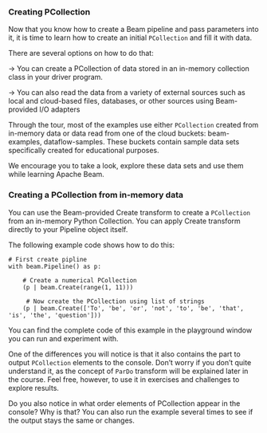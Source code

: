 <!--
Licensed under the Apache License, Version 2.0 (the "License");
you may not use this file except in compliance with the License.
You may obtain a copy of the License at

http://www.apache.org/licenses/LICENSE-2.0

Unless required by applicable law or agreed to in writing, software
distributed under the License is distributed on an "AS IS" BASIS,
WITHOUT WARRANTIES OR CONDITIONS OF ANY KIND, either express or implied.
See the License for the specific language governing permissions and
limitations under the License.
-->
### Creating PCollection

Now that you know how to create a Beam pipeline and pass parameters into it, it is time to learn how to create an initial `PCollection` and fill it with data.

There are several options on how to do that:

→ You can create a PCollection of data stored in an in-memory collection class in your driver program.

→ You can also read the data from a variety of external sources such as local and cloud-based files, databases, or other sources using Beam-provided I/O adapters

Through the tour, most of the examples use either `PCollection` created from in-memory data or data read from one of the cloud buckets: beam-examples, dataflow-samples. These buckets contain sample data sets specifically created for educational purposes.

We encourage you to take a look, explore these data sets and use them while learning Apache Beam.

### Creating a PCollection from in-memory data

You can use the Beam-provided Create transform to create a `PCollection` from an in-memory Python Collection. You can apply Create transform directly to your Pipeline object itself.

The following example code shows how to do this:

```
# First create pipline
with beam.Pipeline() as p:

    # Create a numerical PCollection
    (p | beam.Create(range(1, 11)))

     # Now create the PCollection using list of strings
    (p | beam.Create(['To', 'be', 'or', 'not', 'to', 'be', 'that', 'is', 'the', 'question']))

```

You can find the complete code of this example in the playground window you can run and experiment with.

One of the differences you will notice is that it also contains the part to output `PCollection` elements to the console. Don’t worry if you don’t quite understand it, as the concept of `ParDo` transform will be explained later in the course. Feel free, however, to use it in exercises and challenges to explore results.

Do you also notice in what order elements of PCollection appear in the console? Why is that? You can also run the example several times to see if the output stays the same or changes.